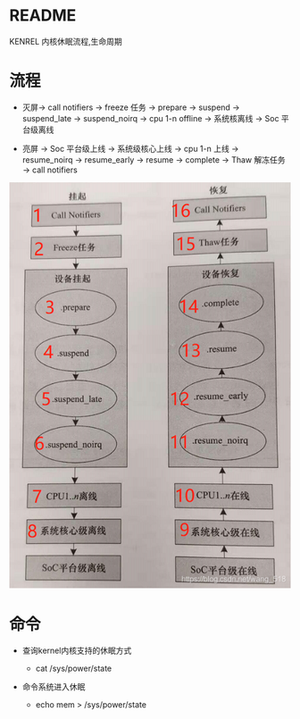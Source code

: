 # README

KENREL 内核休眠流程,生命周期

# 流程

* 灭屏-> call notifiers -> freeze 任务 -> prepare -> suspend -> suspend_late -> suspend_noirq -> cpu 1-n offline -> 系统核离线 -> Soc 平台级离线

* 亮屏 -> Soc 平台级上线 -> 系统级核心上线 -> cpu 1-n 上线 -> resume_noirq -> resume_early -> resume -> complete -> Thaw 解冻任务 -> call notifiers

![0004_0001](images/0004_0001.png)

# 命令

* 查询kernel内核支持的休眠方式

    * cat /sys/power/state

* 命令系统进入休眠

    * echo mem > /sys/power/state